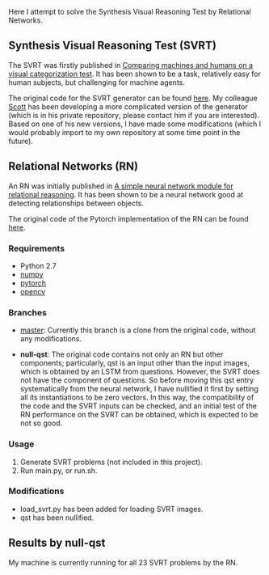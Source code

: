 Here I attempt to solve the Synthesis Visual Reasoning Test by Relational Networks.

## Synthesis Visual Reasoning Test (SVRT)
The SVRT was firstly published in [Comparing machines and humans on a visual categorization test](https://www.pnas.org/content/108/43/17621.short). It has been shown to be a task, relatively easy for human subjects, but challenging for machine agents.

The original code for the SVRT generator can be found [here](https://www.idiap.ch/~fleuret/svrt/). My colleague [Scott](https://github.com/scottclowe) has been developing a more complicated version of the generator (which is in his private repository; please contact him if you are interested). Based on one of his new versions, I have made some modifications (which I would probably import to my own repository at some time point in the future).

## Relational Networks (RN)
An RN was initially published in [A simple neural network module for relational reasoning](https://arxiv.org/pdf/1706.01427.pdf). It has been shown to be a neural network good at detecting relationships between objects.

The original code of the Pytorch implementation of the RN can be found [here](https://github.com/kimhc6028/relational-networks).

### Requirements
- Python 2.7
- [numpy](http://www.numpy.org/)
- [pytorch](http://pytorch.org/)
- [opencv](http://opencv.org/)

### Branches
- [master](https://github.com/anish-lu-yihe/SVRT-by-RN):
Currently this branch is a clone from the original code, without any modifications.

- **null-qst**:
The original code contains not only an RN but other components; particularly, qst is an input other than the input images, which is obtained by an LSTM from questions. However, the SVRT does not have the component of questions. So before moving this qst entry systematically from the neural network, I have nullified it first by setting all its instantiations to be zero vectors. In this way, the compatibility of the code and the SVRT inputs can be checked, and an initial test of the RN performance on the SVRT can be obtained, which is expected to be not so good.

### Usage
1. Generate SVRT problems (not included in this project).
2. Run main.py, or run.sh.

### Modifications
- load_svrt.py has been added for loading SVRT images.
- qst has been nullified.

## Results by **null-qst**
My machine is currently running for all 23 SVRT problems by the RN.
